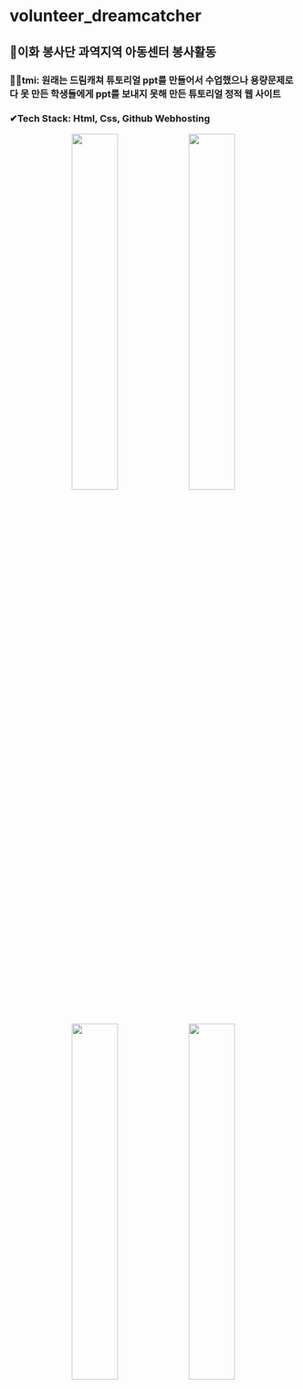 # volunteer_dreamcatcher

## 🎇이화 봉사단 과역지역 아동센터 봉사활동 
### 🤸‍♂️tmi: 원래는 드림캐쳐 튜토리얼 ppt를 만들어서 수업했으나 용량문제로 다 못 만든 학생들에게 ppt를 보내지 못해 만든 튜토리얼 정적 웹 사이트
### ✔Tech Stack: Html, Css, Github Webhosting
<p align="center">
<img src="https://user-images.githubusercontent.com/80975932/155129448-48acfb81-ed83-454b-b5b0-2d93c1d99ff5.png" width="40%">
<img src="https://user-images.githubusercontent.com/80975932/155129572-59b056de-9b8f-411a-8481-5b348e58c481.png" width="40%">
<img src="https://user-images.githubusercontent.com/80975932/155130358-25c096c6-07f1-4cc3-9a40-4d92e8d9efc0.png" width="40%">
<img src="https://user-images.githubusercontent.com/80975932/155130477-028020fe-c23c-40c4-9aa4-1d07dd134006.png" width="40%">
</p>


